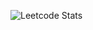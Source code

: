![Leetcode Stats](https://leetcard.jacoblin.cool/maslynem?theme=nord)

<!---
maslynem/maslynem is a ✨ special ✨ repository because its `README.md` (this file) appears on your GitHub profile.
You can click the Preview link to take a look at your changes.
--->
